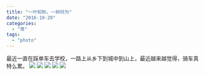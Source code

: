 ```yaml
---
title: "一叶知秋，一树何为"
date: "2016-10-20"
categories: 
  - "常"
tags: 
  - "photo"
---
```


最近一直在踩单车去学校，一路上从乡下到城中到山上，最近越来越觉得，骑车真特么累。 ![](http://ww4.sinaimg.cn/large/801b780agw1f8z0nsl2ptj21kw1kw7wh.jpg) ![](http://ww2.sinaimg.cn/large/801b780agw1f8z0nr5zyfj21kw1kwkes.jpg) ![](http://ww1.sinaimg.cn/large/801b780agw1f8z0nq2sv8j21kw1kwx6p.jpg) ![](http://ww4.sinaimg.cn/large/801b780agw1f8z0noqj78j21f61f64b9.jpg) ![](http://ww2.sinaimg.cn/large/801b780agw1f8z0ntwm96j21kw1kwkjl.jpg)
